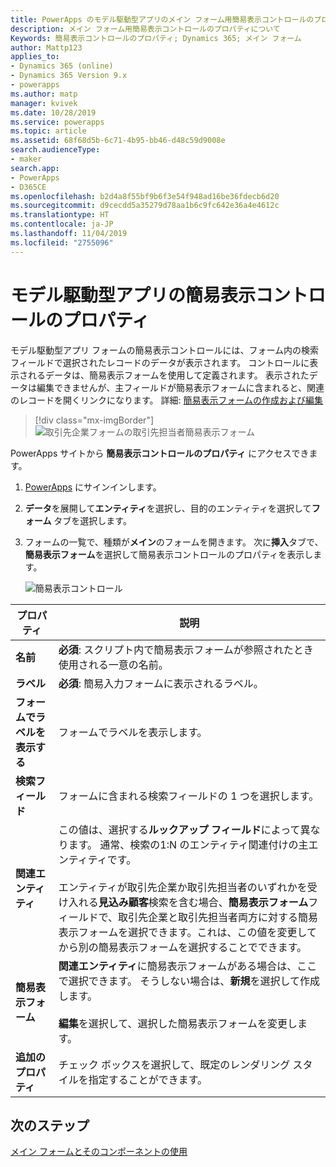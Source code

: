 ```yaml
---
title: PowerApps のモデル駆動型アプリのメイン フォーム用簡易表示コントロールのプロパティ | MicrosoftDocs
description: メイン フォーム用簡易表示コントロールのプロパティについて
Keywords: 簡易表示コントロールのプロパティ; Dynamics 365; メイン フォーム
author: Mattp123
applies_to:
- Dynamics 365 (online)
- Dynamics 365 Version 9.x
- powerapps
ms.author: matp
manager: kvivek
ms.date: 10/28/2019
ms.service: powerapps
ms.topic: article
ms.assetid: 68f68d5b-6c71-4b95-bb46-d48c59d9008e
search.audienceType:
- maker
search.app:
- PowerApps
- D365CE
ms.openlocfilehash: b2d4a8f55bf9b6f3e54f948ad16be36fdecb6d20
ms.sourcegitcommit: d9cecdd5a35279d78aa1b6c9fc642e36a4e4612c
ms.translationtype: HT
ms.contentlocale: ja-JP
ms.lasthandoff: 11/04/2019
ms.locfileid: "2755096"
---
```

# <a name="model-driven-app-quick-view-control-properties"></a>モデル駆動型アプリの簡易表示コントロールのプロパティ

モデル駆動型アプリ フォームの簡易表示コントロールには、フォーム内の検索フィールドで選択されたレコードのデータが表示されます。 コントロールに表示されるデータは、簡易表示フォームを使用して定義されます。 表示されたデータは編集できませんが、主フィールドが簡易表示フォームに含まれると、関連のレコードを開くリンクになります。 詳細: [簡易表示フォームの作成および編集](create-edit-quick-view-forms.md)  

> [!div class="mx-imgBorder"] 
> ![取引先企業フォームの取引先担当者簡易表示フォーム](media/quick-view-form-contact.png "取引先企業フォームの取引先担当者簡易表示フォーム")  

PowerApps サイトから **簡易表示コントロールのプロパティ** にアクセスできます。 
1.  [PowerApps](https://make.powerapps.com/?utm_source=padocs&utm_medium=linkinadoc&utm_campaign=referralsfromdoc) にサインインします。  


2.  **データ**を展開して**エンティティ**を選択し、目的のエンティティを選択して**フォーム** タブを選択します。 

3. フォームの一覧で、種類が**メイン**のフォームを開きます。 次に**挿入**タブで、**簡易表示フォーム**を選択して簡易表示コントロールのプロパティを表示します。

    ![簡易表示コントロール](media/quick-view-control.png)
  
|プロパティ|説明|  
|--------------|-----------------|  
|**名前**|**必須**: スクリプト内で簡易表示フォームが参照されたとき使用される一意の名前。|  
|**ラベル**|**必須**: 簡易入力フォームに表示されるラベル。|  
|**フォームでラベルを表示する**|フォームでラベルを表示します。|  
|**検索フィールド**|フォームに含まれる検索フィールドの 1 つを選択します。|  
|**関連エンティティ**|この値は、選択する**ルックアップ フィールド**によって異なります。 通常、検索の1:N のエンティティ関連付けの主エンティティです。<br /><br /> エンティティが取引先企業か取引先担当者のいずれかを受け入れる**見込み顧客**検索を含む場合、**簡易表示フォーム**フィールドで、取引先企業と取引先担当者両方に対する簡易表示フォームを選択できます。これは、この値を変更してから別の簡易表示フォームを選択することでできます。|  
|**簡易表示フォーム**|**関連エンティティ**に簡易表示フォームがある場合は、ここで選択できます。 そうしない場合は、**新規**を選択して作成します。<br /><br /> **編集**を選択して、選択した簡易表示フォームを変更します。|  
|**追加のプロパティ**|チェック ボックスを選択して、既定のレンダリング スタイルを指定することができます。|

## <a name="next-steps"></a>次のステップ

[メイン フォームとそのコンポーネントの使用](use-main-form-and-components.md)
 
